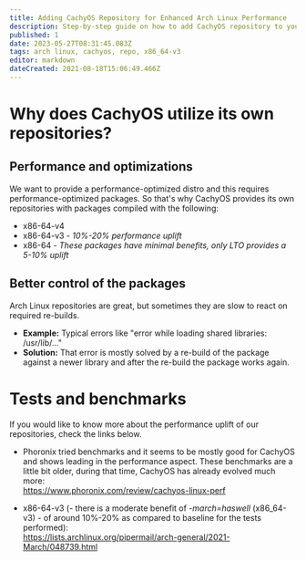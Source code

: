 ```yaml
---
title: Adding CachyOS Repository for Enhanced Arch Linux Performance
description: Step-by-step guide on how to add CachyOS repository to your Arch Linux system with x86_64-v3 support.
published: 1
date: 2023-05-27T08:31:45.083Z
tags: arch linux, cachyos, repo, x86_64-v3
editor: markdown
dateCreated: 2021-08-18T15:06:49.466Z
---
```


# Why does CachyOS utilize its own repositories?
## Performance and optimizations
We want to provide a performance-optimized distro and this requires performance-optimized packages. So that's why CachyOS provides its own repositories with packages compiled with the following:
- x86-64-v4 
- x86-64-v3 - *10%-20% performance uplift*
- x86-64 - *These packages have minimal benefits, only LTO provides a 5-10% uplift*

## Better control of the packages
Arch Linux repositories are great, but sometimes they are slow to react on required re-builds.  
- **Example:** Typical errors like "error while loading shared libraries: /usr/lib/..."  
- **Solution:** That error is mostly solved by a re-build of the package against a newer library and after the re-build the package works again.

# Tests and benchmarks
If you would like to know more about the performance uplift of our repositories, check the links below.  

- Phoronix tried benchmarks and it seems to be mostly good for CachyOS and shows leading in the performance aspect. These benchmarks are a little bit older, during that time, CachyOS has already evolved much more:  
https://www.phoronix.com/review/cachyos-linux-perf

- x86-64-v3 (- there is a moderate benefit of *-march=haswell* (x86_64-v3) - of around
10%-20% as compared to baseline for the tests performed):  
https://lists.archlinux.org/pipermail/arch-general/2021-March/048739.html
